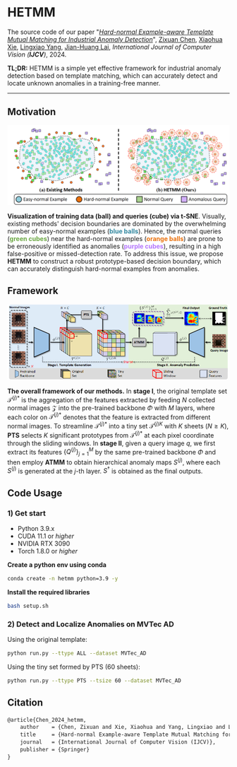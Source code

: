 # HETMM

The source code of our paper "*[Hard-normal Example-aware Template Mutual Matching for Industrial Anomaly Detection]()*", [Zixuan Chen](https://narcissusex.github.io), [Xiaohua Xie](https://cse.sysu.edu.cn/content/2478), [Lingxiao Yang](https://zjjconan.github.io/), [Jian-Huang Lai](https://cse.sysu.edu.cn/content/2498), *International Journal of Computer Vision (**IJCV**)*, 2024.

**TL;DR:** HETMM is a simple yet effective framework for industrial anomaly detection based on template matching, which can accurately detect and locate unknown anomalies in a training-free manner.

---
## Motivation
<div align=center>
<img width="1148" alt="framework" src="assets/hetmm.png">
</div>

<b>Visualization of training data (ball) and queries (cube) via t-SNE</b>. Visually, existing methods' decision boundaries are dominated by the overwhelming number of easy-normal examples (<b><font style="color:#3288A0">blue balls</font></b>). Hence, the normal queries (<b><font style="color:#6DA945">green cubes</font></b>) near the hard-normal examples (<b><font style="color:#EB720E">orange balls</font></b>) are prone to be erroneously identified as anomalies (<b><font style="color:#B477FD">purple cubes</font></b>), resulting in a high false-positive or missed-detection rate. To address this issue, we propose <b>HETMM</b> to construct a robust prototype-based decision boundary, which can accurately distinguish hard-normal examples from anomalies.

## Framework
<div align=center>
<img width="1148" alt="framework" src="assets/framework.png">
</div>

<b>The overall framework of our methods.</b> In <b>stage I</b>, the original template set $\mathcal{T}^{(j)*}$ is the aggregation of the features extracted by feeding $N$ collected normal images $\mathcal{Z}$ into the pre-trained backbone $\Phi$ with $M$ layers, where each color on $\mathcal{T}^{(j)*}$ denotes that the feature is extracted from different normal images. To streamline $\mathcal{T}^{(j)*}$ into a tiny set $\mathcal{T}^{(j)K}$ with $K$ sheets ($N\ge K$), <b>PTS</b> selects $K$ significant prototypes from $\mathcal{T}^{(j)*}$ at each pixel coordinate through the sliding windows. In <b>stage II</b>, given a query image $q$, we first extract its features $\{Q^{(j)}\}^M _{j=1}$ by the same pre-trained backbone $\Phi$ and then employ <b>ATMM</b> to obtain hierarchical anomaly maps $S^{(j)}$, where each $S^{(j)}$ is generated at the $j$-th layer. $S^\dagger$ is obtained as the final outputs.

## Code Usage
### 1) Get start

* Python 3.9.x
* CUDA 11.1 or *higher*
* NVIDIA RTX 3090
* Torch 1.8.0 or *higher*

**Create a python env using conda**
```bash
conda create -n hetmm python=3.9 -y
```

**Install the required libraries**
```bash
bash setup.sh
```

### 2) Detect and Localize Anomalies on MVTec AD
Using the original template:
```bash
python run.py --ttype ALL --dataset MVTec_AD
```
Using the tiny set formed by PTS (60 sheets):
```bash
python run.py --ttype PTS --tsize 60 --dataset MVTec_AD
```

## Citation

```tex
@article{Chen_2024_hetmm,
    author    = {Chen, Zixuan and Xie, Xiaohua and Yang, Lingxiao and Lai, Jianhuang},
    title     = {Hard-normal Example-aware Template Mutual Matching for Industrial Anomaly Detection},
    journal   = {International Journal of Computer Vision (IJCV)},
    publisher = {Springer}
}
```